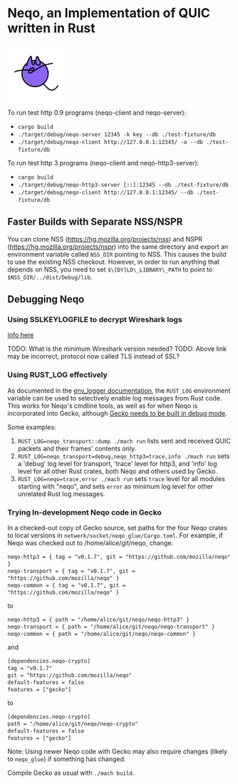 # Neqo, an Implementation of QUIC written in Rust

![neqo logo](https://github.com/mozilla/neqo/raw/master/neqo.png "neqo logo")

To run test http 0.9 programs (neqo-client and neqo-server):

* `cargo build`
* `./target/debug/neqo-server 12345 -k key --db ./test-fixture/db`
* `./target/debug/neqo-client http://127.0.0.1:12345/ -o --db ./test-fixture/db`

To run test http 3 programs (neqo-client and neqo-http3-server):

* `cargo build`
* `./target/debug/neqo-http3-server [::]:12345 --db ./test-fixture/db`
* `./target/debug/neqo-client http://127.0.0.1:12345/ --db ./test-fixture/db`

## Faster Builds with Separate NSS/NSPR

You can clone NSS (https://hg.mozilla.org/projects/nss) and NSPR
(https://hg.mozilla.org/projects/nspr) into the same directory and export an
environment variable called `NSS_DIR` pointing to NSS.  This causes the build to
use the existing NSS checkout.  However, in order to run anything that depends
on NSS, you need to set `$\[DY]LD\_LIBRARY\_PATH` to point to
`$NSS_DIR/../dist/Debug/lib`.


## Debugging Neqo

### Using SSLKEYLOGFILE to decrypt Wireshark logs

[Info here](https://developer.mozilla.org/en-US/docs/Mozilla/Projects/NSS/Key_Log_Format)

TODO: What is the minimum Wireshark version needed?
TODO: Above link may be incorrect, protocol now called TLS instead of SSL?

### Using RUST_LOG effectively

As documented in the [env_logger documentation](https://docs.rs/env_logger/),
the `RUST_LOG` environment variable can be used to selectively enable log messages
from Rust code. This works for Neqo's cmdline tools, as well as for when Neqo is
incorporated into Gecko, although [Gecko needs to be built in debug mode](https://developer.mozilla.org/en-US/docs/Mozilla/Developer_guide/Build_Instructions/Configuring_Build_Options).

Some examples:
1. `RUST_LOG=neqo_transport::dump ./mach run` lists sent and received QUIC
   packets and their frames' contents only.
1. `RUST_LOG=neqo_transport=debug,neqo_http3=trace,info ./mach run` sets a
   'debug' log level for transport, 'trace' level for http3, and 'info' log
   level for all other Rust crates, both Neqo and others used by Gecko.
1. `RUST_LOG=neqo=trace,error ./mach run` sets `trace` level for all modules
   starting with "neqo", and sets `error` as minimum log level for other
   unrelated Rust log messages.


### Trying In-development Neqo code in Gecko

In a checked-out copy of Gecko source, set paths for the four Neqo crates to
local versions in `netwerk/socket/neqo_glue/Cargo.toml`. For example, if Neqo
was checked out to /home/alice/git/neqo, change:

```
neqo-http3 = { tag = "v0.1.7", git = "https://github.com/mozilla/neqo" }
neqo-transport = { tag = "v0.1.7", git = "https://github.com/mozilla/neqo" }
neqo-common = { tag = "v0.1.7", git = "https://github.com/mozilla/neqo" }
```

to

```
neqo-http3 = { path = "/home/alice/git/neqo/neqo-http3" }
neqo-transport = { path = "/home/alice/git/neqo/neqo-transport" }
neqo-common = { path = "/home/alice/git/neqo/neqo-common" }
```

and

```
[dependencies.neqo-crypto]
tag = "v0.1.7"
git = "https://github.com/mozilla/neqo"
default-features = false
features = ["gecko"]
```

to

```
[dependencies.neqo-crypto]
path = "/home/alice/git/neqo/neqo-crypto"
default-features = false
features = ["gecko"]
```

Note: Using newer Neqo code with Gecko may also require changes (likely to `neqo_glue`) if
something has changed.

Compile Gecko as usual with `./mach build`.
